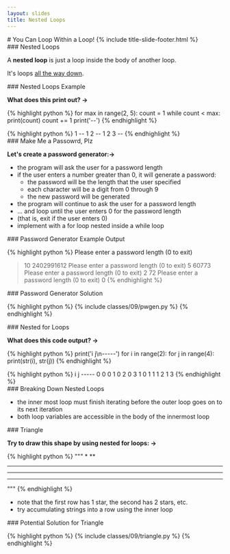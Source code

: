 ```yaml
---
layout: slides
title: Nested Loops
---
```

<section markdown="block" class="title-slide">
# You Can Loop Within a Loop!
{% include title-slide-footer.html %}
</section>

<section markdown="block">
### Nested Loops

A __nested loop__ is just a loop inside the body of another loop.

It's loops [all the way down](http://en.wikipedia.org/wiki/Turtles_all_the_way_down).

</section>

<section markdown="block">
### Nested Loops Example

__What does this print out? &rarr;__

{% highlight python %}
for max in range(2, 5):
	count = 1
	while count < max:
		print(count)
		count += 1
	print('--')
{% endhighlight %}
<div class="incremental">
{% highlight python %}
1
--
1
2
--
1
2
3
--
{% endhighlight %}
</div>
</section>

<section markdown="block">
### Make Me a Passowrd, Plz

__Let's create a password generator:&rarr;__

* the program will ask the user for a password length
* if the user enters a number greater than 0, it will generate a password:
	* the password will be the length that the user specified
	* each character will be a digit from 0 through 9
	* the new password will be generated
* the program will continue to ask the user for a password length 
* ... and loop until the user enters 0 for the password length
* (that is, exit if the user enters 0)
* implement with a for loop nested inside a while loop

</section>

<section markdown="block">
### Password Generator Example Output

{% highlight python %}
Please enter a password length (0 to exit)
>10
2402991612
Please enter a password length (0 to exit)
>5
60773
Please enter a password length (0 to exit)
>2
72
Please enter a password length (0 to exit)
>0
{% endhighlight %}
</section>

<section markdown="block">
### Password Generator Solution

{% highlight python %}
{% include classes/09/pwgen.py  %}
{% endhighlight %}
</section>

<section markdown="block">
### Nested for Loops

__What does this code output? &rarr;__

{% highlight python %}
print('i j\n-----')
for i in range(2):
	for j in range(4):
		print(str(i), str(j))
{% endhighlight %}
<div class="incremental" markdown="block">
{% highlight python %}
i j
-----
0 0
0 1
0 2
0 3
1 0
1 1
1 2
1 3
{% endhighlight %}
</div>
</section>

<section markdown="block">
### Breaking Down Nested Loops

* the inner most loop must finish iterating before the outer loop goes on to its next iteration
* both loop variables are accessible in the body of the innermost loop
</section>

<section markdown="block">
### Triangle

__Try to draw this shape by using nested for loops: &rarr;__

{% highlight python %}
"""
*
**
***
****
*****
"""
{% endhighlight %}

* note that the first row has 1 star, the second has 2 stars, etc.
* try accumulating strings into a row using the inner loop
</section>

<section markdown="block">
### Potential Solution for Triangle

{% highlight python %}
{% include classes/09/triangle.py %}
{% endhighlight %}

</section>
